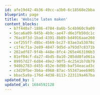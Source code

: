 ```yaml
---
id: afe19d42-4b36-49cc-a3b0-6c18568e2bba
blueprint: page
title: 'Website laten maken'
content_blocks:
  - b7f440a7-1886-4784-8a6b-5c4b960c9a09
  - 5eca6a09-945b-4b9c-ae47-d6e3fb50dc1c
  - 76ac8f3d-1bad-4391-8b89-bd4916aae260
  - cef255f7-d8bc-4569-bc27-83ae3a53878c
  - c1f4c71a-2e89-4847-9d5d-a793d7c8371b
  - 202adf87-9f4b-448e-8fc4-265e463106b3
  - 81ef04cf-da27-4bd5-8a10-205dd8fa061a
  - 89957d27-6d84-49e2-90f5-4c2541b7db79
  - 940b2783-d455-452e-8d98-baf54eacad3c
  - c3d29fbe-3b6a-4968-87ac-55347aee6905
  - bbac5a9a-176d-4d38-8113-223119a467ba
updated_by: 1
updated_at: 1684592128
---
```

